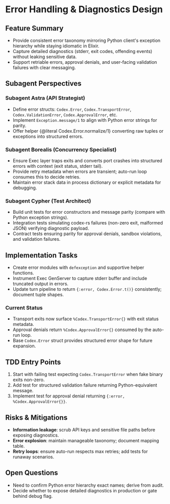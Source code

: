 # Error Handling & Diagnostics Design

## Feature Summary
- Provide consistent error taxonomy mirroring Python client's exception hierarchy while staying idiomatic in Elixir.
- Capture detailed diagnostics (stderr, exit codes, offending events) without leaking sensitive data.
- Support retriable errors, approval denials, and user-facing validation failures with clear messaging.

## Subagent Perspectives
### Subagent Astra (API Strategist)
- Define error structs: `Codex.Error`, `Codex.TransportError`, `Codex.ValidationError`, `Codex.ApprovalError`, etc.
- Implement `Exception.message/1` to align with Python error strings for parity.
- Offer helper {@literal Codex.Error.normalize/1} converting raw tuples or exceptions into structured errors.

### Subagent Borealis (Concurrency Specialist)
- Ensure Exec layer traps exits and converts port crashes into structured errors with context (exit status, stderr tail).
- Provide retry metadata when errors are transient; auto-run loop consumes this to decide retries.
- Maintain error stack data in process dictionary or explicit metadata for debugging.

### Subagent Cypher (Test Architect)
- Build unit tests for error constructors and message parity (compare with Python exception strings).
- Integration tests simulating codex-rs failures (non-zero exit, malformed JSON) verifying diagnostic payload.
- Contract tests ensuring parity for approval denials, sandbox violations, and validation failures.

## Implementation Tasks
- Create error modules with `defexception` and supportive helper functions.
- Instrument Exec GenServer to capture stderr buffer and include truncated output in errors.
- Update turn pipeline to return `{:error, Codex.Error.t()}` consistently; document tuple shapes.

### Current Status
- Transport exits now surface `%Codex.TransportError{}` with exit status metadata.
- Approval denials return `%Codex.ApprovalError{}` consumed by the auto-run loop.
- Base `Codex.Error` struct provides structured error shape for future expansion.

## TDD Entry Points
1. Start with failing test expecting `Codex.TransportError` when fake binary exits non-zero.
2. Add test for structured validation failure returning Python-equivalent message.
3. Implement test for approval denial returning `{:error, %Codex.ApprovalError{}}`.

## Risks & Mitigations
- **Information leakage**: scrub API keys and sensitive file paths before exposing diagnostics.
- **Error explosion**: maintain manageable taxonomy; document mapping table.
- **Retry loops**: ensure auto-run respects max retries; add tests for runaway scenarios.

## Open Questions
- Need to confirm Python error hierarchy exact names; derive from audit.
- Decide whether to expose detailed diagnostics in production or gate behind debug flag.
